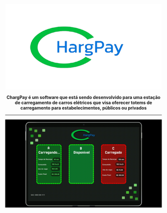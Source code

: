 <div align="center">

  <img src="./Resources/Images/logo-chargepay.png" width="544" style="margin-bottom: 0;"/>
  <p align="center"><strong>ChargPay é um software que está sendo desenvolvido para uma estação de carregamento de carros elétricos que visa oferecer totems de carregamento para estabelecimentos, públicos ou privados<strong></p>
    
</div>

---

<div>
  <img src="./Resources/Images/telaincio.gif"/>
</div>


  
